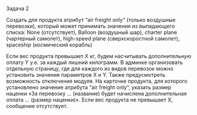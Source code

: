 Задача 2 

Создать для продукта атрибут “air freight only“ (только воздушные перевозки), который может принимать значения из выпадающего списка: None (отсутствует),
Balloon (воздушный шар), charter plane (чартерный самолет), high-speed plane (сверхскоростной самолет), spaceship (космический корабль)

Если вес продукта превышает Х кг, будем насчитывать дополнительную оплату Y у.е. за каждый лишний килограмм. В админке организовать отдельную страницу,
где для каждого из видов перевозок можно установить значения параметров Х и Y. Также предусмотреть возможность отключения модуля.
На карточке продукта, для которого установлено значение атрибута “air freight only“, указать размер наценки «За перевозку … 
(название) будет начислена дополнительная оплата … (размер наценки)».
Если вес продукта не превышает Х, сообщение отсутствует.
